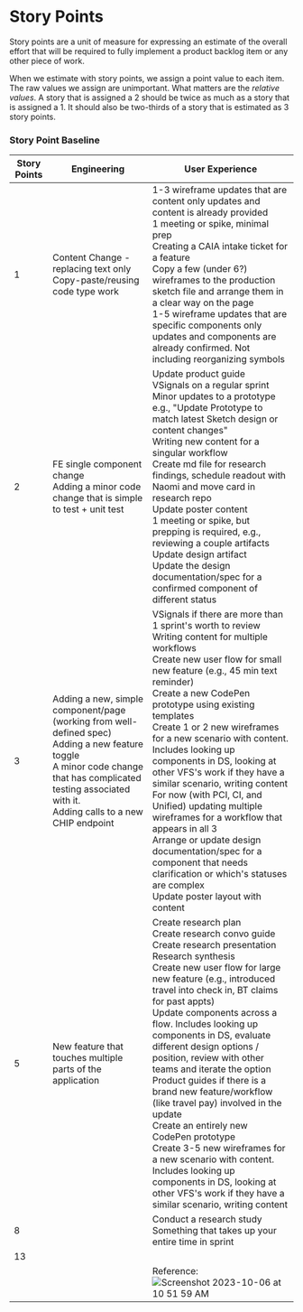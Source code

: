# Story Points


Story points are a unit of measure for expressing an estimate of the overall effort that will be required to fully implement a product backlog item or any other piece of work.

When we estimate with story points, we assign a point value to each item. The raw values we assign are unimportant. What matters are the _relative values_. A story that is assigned a 2 should be twice as much as a story that is assigned a 1. It should also be two-thirds of a story that is estimated as 3 story points.

### Story Point Baseline

| Story Points  |  Engineering  |User Experience|
| ------------- | ------------- | -------------
|       1       |  Content Change - replacing text only <br /> Copy-paste/reusing code type work| 1-3 wireframe updates that are content only updates and content is already provided<br>1 meeting or spike, minimal prep<br>Creating a CAIA intake ticket for a feature<br>Copy a few (under 6?) wireframes to the production sketch file and arrange them in a clear way on the page<br>1-5 wireframe updates that are specific components only updates and components are already confirmed. Not including reorganizing symbols |
|       2       | FE single component change <br /> Adding a minor code change that is simple to test + unit test |Update product guide<br>VSignals on a regular sprint<br>Minor updates to a prototype e.g., "Update Prototype to match latest Sketch design or content changes"<br>Writing new content for a singular workflow<br>Create md file for research findings, schedule readout with Naomi and move card in research repo<br>Update poster content<br>1 meeting or spike, but prepping is required, e.g., reviewing a couple artifacts<br>Update design artifact<br>Update the design documentation/spec for a confirmed component of different status |
|       3       | Adding a new, simple component/page (working from well-defined spec) <br /> Adding a new feature toggle<br/> A minor code change that has complicated testing associated with it.<br/> Adding calls to a new CHIP endpoint |VSignals if there are more than 1 sprint's worth to review<br>Writing content for multiple workflows<br>Create new user flow for small new feature (e.g., 45 min text reminder)<br>Create a new CodePen prototype using existing templates<br>Create 1 or 2 new wireframes for a new scenario with content. Includes looking up components in DS, looking at other VFS's work if they have a similar scenario, writing content<br>For now (with PCI, CI, and Unified) updating multiple wireframes for a workflow that appears in all 3<br>Arrange or update design documentation/spec for a component that needs clarification or which's statuses are complex<br>Update poster layout with content|
|       5       | New feature that touches multiple parts of the application | Create research plan<br>Create research convo guide<br>Create research presentation<br>Research synthesis<br>Create new user flow for large new feature (e.g., introduced travel into check in, BT claims for past appts)<br>Update components across a flow. Includes looking up components in DS, evaluate different design options / position, review with other teams and iterate the option<br>Product guides if there is a brand new feature/workflow (like travel pay) involved in the update<br>Create an entirely new CodePen prototype<br>Create 3-5 new wireframes for a new scenario with content. Includes looking up components in DS, looking at other VFS's work if they have a similar scenario, writing content|
|       8       |  |Conduct a research study<br>Something that takes up your entire time in sprint |
|       13      |  |  |
| | | Reference:<br>![Screenshot 2023-10-06 at 10 51 59 AM](https://github.com/department-of-veterans-affairs/va.gov-team/assets/132477250/e3873630-2985-45ff-8962-d03daa63ffc8)
